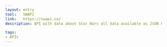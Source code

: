 ```yaml
---
layout: entry
tool:	SWAPI
link:	https://swapi.co/
description: API with data about Star Wars all data available as JSON here

tags:
- APIs
---
```

